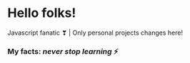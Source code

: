 # Hello folks!

Javascript fanatic ❣ | Only personal projects changes here!

### My facts: *never stop learning* ⚡ 
 
